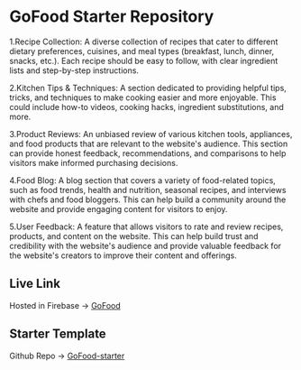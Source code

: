 # GoFood Starter Repository
1.Recipe Collection: A diverse collection of recipes that cater to different dietary preferences, cuisines, and meal types (breakfast, lunch, dinner, snacks, etc.). Each recipe should be easy to follow, with clear ingredient lists and step-by-step instructions.

2.Kitchen Tips & Techniques: A section dedicated to providing helpful tips, tricks, and techniques to make cooking easier and more enjoyable. This could include how-to videos, cooking hacks, ingredient substitutions, and more.

3.Product Reviews: An unbiased review of various kitchen tools, appliances, and food products that are relevant to the website's audience. This section can provide honest feedback, recommendations, and comparisons to help visitors make informed purchasing decisions.

4.Food Blog: A blog section that covers a variety of food-related topics, such as food trends, health and nutrition, seasonal recipes, and interviews with chefs and food bloggers. This can help build a community around the website and provide engaging content for visitors to enjoy.

5.User Feedback: A feature that allows visitors to rate and review recipes, products, and content on the website. This can help build trust and credibility with the website's audience and provide valuable feedback for the website's creators to improve their content and offerings.

## Live Link
Hosted in Firebase -> [GoFood](https://chef-recipe-hunter-43407.web.app/)

## Starter Template
Github Repo -> [GoFood-starter](https://github.com/programming-hero-web-course-4/b7a10-chef-recipe-hunter-client-side-mobassherkhandakar)